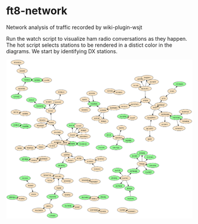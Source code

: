 # ft8-network
Network analysis of traffic recorded by wiki-plugin-wsjt

Run the watch script to visualize ham radio conversations as they happen.
The hot script selects stations to be rendered in a distict color in the diagrams.
We start by identifying DX stations.

![Morning](images/morning.svg)
